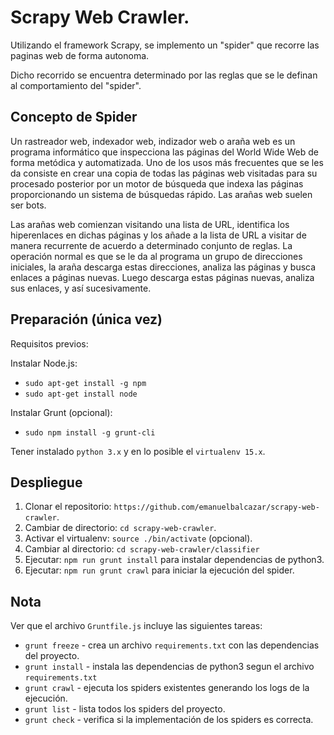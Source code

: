 # Scrapy Web Crawler.

Utilizando el framework Scrapy, se implemento un "spider" que recorre las paginas web de forma autonoma.

Dicho recorrido se encuentra determinado por las reglas que se le definan al comportamiento del "spider".

## Concepto de Spider

Un rastreador web, indexador web, indizador web o araña web es un programa informático que inspecciona las páginas del World Wide Web de forma metódica y automatizada. Uno de los usos más frecuentes que se les da consiste en crear una copia de todas las páginas web visitadas para su procesado posterior por un motor de búsqueda que indexa las páginas proporcionando un sistema de búsquedas rápido. Las arañas web suelen ser bots.

Las arañas web comienzan visitando una lista de URL, identifica los hiperenlaces en dichas páginas y los añade a la lista de URL a visitar de manera recurrente de acuerdo a determinado conjunto de reglas. La operación normal es que se le da al programa un grupo de direcciones iniciales, la araña descarga estas direcciones, analiza las páginas y busca enlaces a páginas nuevas. Luego descarga estas páginas nuevas, analiza sus enlaces, y así sucesivamente.

## Preparación (única vez)

Requisitos previos:

Instalar Node.js:
* `sudo apt-get install -g npm`
* `sudo apt-get install node`

Instalar Grunt (opcional):
* `sudo npm install -g grunt-cli`

Tener instalado `python 3.x` y en lo posible el `virtualenv 15.x`.

## Despliegue

1. Clonar el repositorio: `https://github.com/emanuelbalcazar/scrapy-web-crawler`.
2. Cambiar de directorio: `cd scrapy-web-crawler`.
3. Activar el virtualenv: `source ./bin/activate` (opcional).
4. Cambiar al directorio: `cd scrapy-web-crawler/classifier`
5. Ejecutar: `npm run grunt install` para instalar dependencias de python3. 
6. Ejecutar: `npm run grunt crawl` para iniciar la ejecución del spider.

## Nota

Ver que el archivo `Gruntfile.js` incluye las siguientes tareas:

* `grunt freeze` - crea un archivo `requirements.txt` con las dependencias del proyecto.
* `grunt install` - instala las dependencias de python3 segun el archivo `requirements.txt`
* `grunt crawl` - ejecuta los spiders existentes generando los logs de la ejecución.
* `grunt list` - lista todos los spiders del proyecto.
* `grunt check` - verifica si la implementación de los spiders es correcta.
